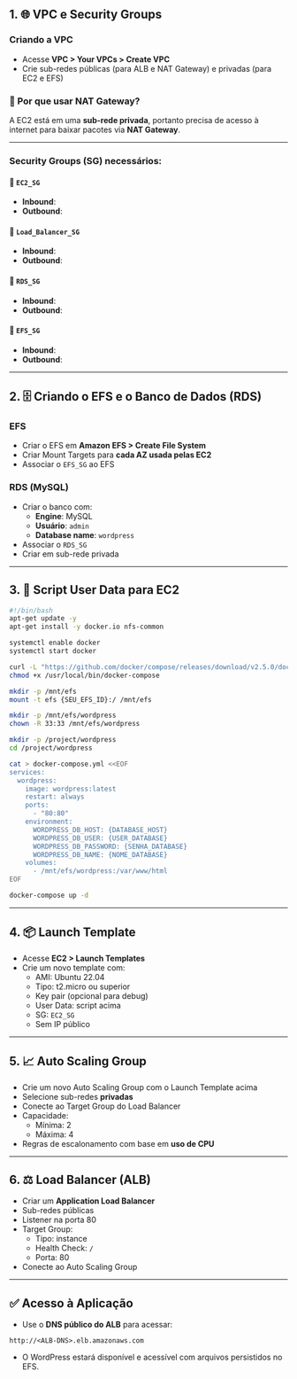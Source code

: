 ## 1. 🌐 VPC e Security Groups

### Criando a VPC
- Acesse **VPC > Your VPCs > Create VPC**
- Crie sub-redes públicas (para ALB e NAT Gateway) e privadas (para EC2 e EFS)

### 🔄 Por que usar NAT Gateway?
A EC2 está em uma **sub-rede privada**, portanto precisa de acesso à internet para baixar pacotes via **NAT Gateway**.

---

### Security Groups (SG) necessários:

#### 🔐 `EC2_SG`
- **Inbound**: 
- **Outbound**: 

#### 🔐 `Load_Balancer_SG`
- **Inbound**: 
- **Outbound**: 

#### 🔐 `RDS_SG`
- **Inbound**: 
- **Outbound**: 

#### 🔐 `EFS_SG`
- **Inbound**: 
- **Outbound**: 

---

## 2. 🗄️ Criando o EFS e o Banco de Dados (RDS)

### EFS
- Criar o EFS em **Amazon EFS > Create File System**
- Criar Mount Targets para **cada AZ usada pelas EC2**
- Associar o `EFS_SG` ao EFS

### RDS (MySQL)
- Criar o banco com:
  - **Engine**: MySQL
  - **Usuário**: `admin`
  - **Database name**: `wordpress`
- Associar o `RDS_SG`
- Criar em sub-rede privada

---

## 3. 🧾 Script User Data para EC2

```bash
#!/bin/bash
apt-get update -y
apt-get install -y docker.io nfs-common

systemctl enable docker
systemctl start docker

curl -L "https://github.com/docker/compose/releases/download/v2.5.0/docker-compose-$(uname -s)-$(uname -m)" -o /usr/local/bin/docker-compose
chmod +x /usr/local/bin/docker-compose

mkdir -p /mnt/efs
mount -t efs {SEU_EFS_ID}:/ /mnt/efs

mkdir -p /mnt/efs/wordpress
chown -R 33:33 /mnt/efs/wordpress

mkdir -p /project/wordpress
cd /project/wordpress

cat > docker-compose.yml <<EOF
services:
  wordpress:
    image: wordpress:latest
    restart: always
    ports:
      - "80:80"
    environment:
      WORDPRESS_DB_HOST: {DATABASE_HOST}
      WORDPRESS_DB_USER: {USER_DATABASE}
      WORDPRESS_DB_PASSWORD: {SENHA_DATABASE}
      WORDPRESS_DB_NAME: {NOME_DATABASE}
    volumes:
      - /mnt/efs/wordpress:/var/www/html
EOF

docker-compose up -d

```

---

## 4. 📦 Launch Template

- Acesse **EC2 > Launch Templates**
- Crie um novo template com:
  - AMI: Ubuntu 22.04
  - Tipo: t2.micro ou superior
  - Key pair (opcional para debug)
  - User Data: script acima
  - SG: `EC2_SG`
  - Sem IP público

---

## 5. 📈 Auto Scaling Group

- Crie um novo Auto Scaling Group com o Launch Template acima
- Selecione sub-redes **privadas**
- Conecte ao Target Group do Load Balancer
- Capacidade:
  - Mínima: 2
  - Máxima: 4
- Regras de escalonamento com base em **uso de CPU**

---

## 6. ⚖️ Load Balancer (ALB)

- Criar um **Application Load Balancer**
- Sub-redes públicas
- Listener na porta 80
- Target Group:
  - Tipo: instance
  - Health Check: `/`
  - Porta: 80
- Conecte ao Auto Scaling Group

---

## ✅ Acesso à Aplicação

- Use o **DNS público do ALB** para acessar:
```
http://<ALB-DNS>.elb.amazonaws.com
```

- O WordPress estará disponível e acessível com arquivos persistidos no EFS.

